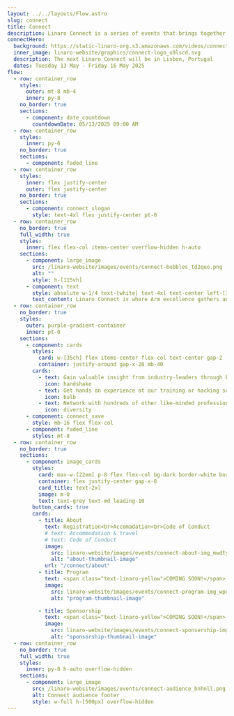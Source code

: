 ```yaml
---
layout: ../../layouts/Flow.astro
slug: connect
title: Connect
description: Linaro Connect is a series of events that brings together the Arm Ecosystem. This is the ONLY place where developers, maintainers of both hardware and software can collaborate and discuss common problems
connectHero:
  background: https://static-linaro-org.s3.amazonaws.com/videos/connect-bg-video.mp4
  inner_image: linaro-website/graphics/connect-logo_u9lscd.svg
  description: The next Linaro Connect will be in Lisbon, Portugal
  dates: Tuesday 13 May - Friday 16 May 2025
flow:
  - row: container_row
    styles:
      outer: mt-8 mb-4
      inner: py-8
    no_border: true
    sections:
      - component: date_countdown
        countdownDate: 05/13/2025 09:00 AM
  - row: container_row
    styles:
      inner: py-6
    no_border: true
    sections:
      - component: faded_line
  - row: container_row
    styles:
      inner: flex justify-center
      outer: flex justify-center
    no_border: true
    sections:
      - component: connect_slogan
        style: text-4xl flex justify-center pt-0
  - row: container_row
    no_border: true
    full_width: true
    styles:
      inner: flex flex-col items-center overflow-hidden h-auto
    sections:
      - component: large_image
        src: /linaro-website/images/events/connect-bubbles_td2quo.png
        alt: ""
        style: h-[115vh]
      - component: text
        style: absolute w-1/4 text-[white] text-4xl text-center left-[38%] bottom-[0%]
        text_content: Linaro Connect is where Arm excellence gathers and gets together every year for a full immersion about how to best implement, leverage, and foster the Arm solutions. Don't miss our keynotes, sessions, live demos and don't miss to talk to our experts!
  - row: container_row
    no_border: true
    styles:
      outer: purple-gradient-container
      inner: pt-0
    sections:
      - component: cards
        styles:
          card: w-[35ch] flex items-center flex-col text-center gap-2
          container: justify-around gap-x-28 mb-40
        cards:
          - text: Gain valuable insight from industry-leaders through keynotes and technical sessions.
            icon: handshake
          - text: Get hands on experience at our training or hacking sessions, working alongside the world's leading Arm software experts.
            icon: bulb
          - text: Network with hundreds of other like-minded professionals who are all working to move the Arm ecosystem forward
            icon: diversity
      - component: connect_save
        style: mb-16 flex flex-col
      - component: faded_line
        styles: mt-8
  - row: container_row
    no_border: true
    sections:
      - component: image_cards
        styles:
          card: max-w-[22em] p-8 flex flex-col bg-dark border-white border rounded-3xl border-solid
          container: flex justify-center gap-x-8
          card_title: text-2xl
          image: m-0
          text: text-grey text-md leading-10
        button_cards: true
        cards:
          - title: About
            text: Registration<br>Accomadation<br>Code of Conduct
            # text: Accommodation & travel
            # text: Code of Conduct
            image:
              src: linaro-website/images/events/connect-about-img_mwdtyg.png
              alt: "about-thumbnail-image"
            url: "/connect/about"
          - title: Program
            text: <span class="text-linaro-yellow">COMING SOON!</span>
            image:
              src: linaro-website/images/events/connect-program-img_wpot8h.png
              alt: "program-thumbnail-image"

          - title: Sponsorship
            text: <span class="text-linaro-yellow">COMING SOON!</span>
            image:
              src: linaro-website/images/events/connect-sponsership-img_wwsncn.png
              alt: "sponsorship-thumbnail-image"
  - row: container_row
    no_border: true
    full_width: true
    styles:
      inner: py-8 h-auto overflow-hidden
    sections:
      - component: large_image
        src: /linaro-website/images/events/connect-audience_bnhnll.png
        alt: Connect audience footer
        style: w-full h-[500px] overflow-hidden
---
```

